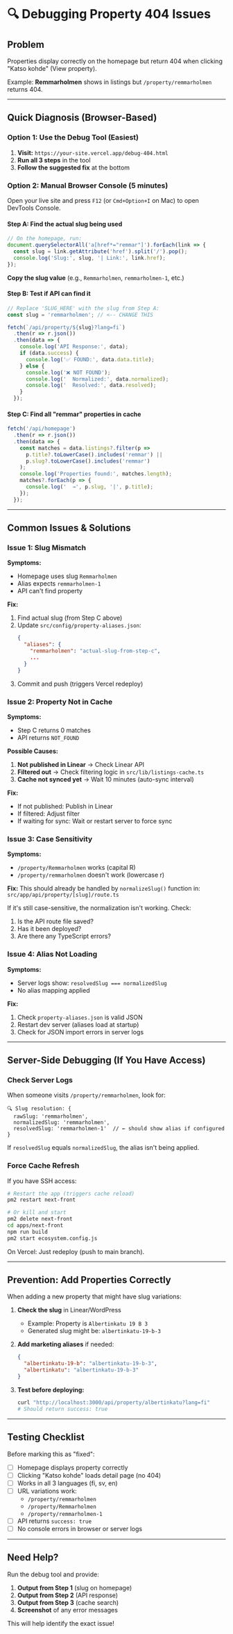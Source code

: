 # 🔍 Debugging Property 404 Issues

## Problem
Properties display correctly on the homepage but return 404 when clicking "Katso kohde" (View property).

Example: **Remmarholmen** shows in listings but `/property/remmarholmen` returns 404.

---

## Quick Diagnosis (Browser-Based)

### Option 1: Use the Debug Tool (Easiest)

1. **Visit:** `https://your-site.vercel.app/debug-404.html`
2. **Run all 3 steps** in the tool
3. **Follow the suggested fix** at the bottom

### Option 2: Manual Browser Console (5 minutes)

Open your live site and press `F12` (or `Cmd+Option+I` on Mac) to open DevTools Console.

#### Step A: Find the actual slug being used

```javascript
// On the homepage, run:
document.querySelectorAll('a[href*="remmar"]').forEach(link => {
  const slug = link.getAttribute('href').split('/').pop();
  console.log('Slug:', slug, '| Link:', link.href);
});
```

**Copy the slug value** (e.g., `Remmarholmen`, `remmarholmen-1`, etc.)

#### Step B: Test if API can find it

```javascript
// Replace 'SLUG_HERE' with the slug from Step A:
const slug = 'remmarholmen'; // <-- CHANGE THIS

fetch(`/api/property/${slug}?lang=fi`)
  .then(r => r.json())
  .then(data => {
    console.log('API Response:', data);
    if (data.success) {
      console.log('✅ FOUND:', data.data.title);
    } else {
      console.log('❌ NOT FOUND');
      console.log('  Normalized:', data.normalized);
      console.log('  Resolved:', data.resolved);
    }
  });
```

#### Step C: Find all "remmar" properties in cache

```javascript
fetch('/api/homepage')
  .then(r => r.json())
  .then(data => {
    const matches = data.listings?.filter(p => 
      p.title?.toLowerCase().includes('remmar') ||
      p.slug?.toLowerCase().includes('remmar')
    );
    console.log('Properties found:', matches.length);
    matches?.forEach(p => {
      console.log('  →', p.slug, '|', p.title);
    });
  });
```

---

## Common Issues & Solutions

### Issue 1: Slug Mismatch

**Symptoms:**
- Homepage uses slug `Remmarholmen`
- Alias expects `remmarholmen-1`
- API can't find property

**Fix:**

1. Find actual slug (from Step C above)
2. Update `src/config/property-aliases.json`:
   ```json
   {
     "aliases": {
       "remmarholmen": "actual-slug-from-step-c",
       ...
     }
   }
   ```
3. Commit and push (triggers Vercel redeploy)

### Issue 2: Property Not in Cache

**Symptoms:**
- Step C returns 0 matches
- API returns `NOT_FOUND`

**Possible Causes:**
1. **Not published in Linear** → Check Linear API
2. **Filtered out** → Check filtering logic in `src/lib/listings-cache.ts`
3. **Cache not synced yet** → Wait 10 minutes (auto-sync interval)

**Fix:**
- If not published: Publish in Linear
- If filtered: Adjust filter
- If waiting for sync: Wait or restart server to force sync

### Issue 3: Case Sensitivity

**Symptoms:**
- `/property/Remmarholmen` works (capital R)
- `/property/remmarholmen` doesn't work (lowercase r)

**Fix:**
This should already be handled by `normalizeSlug()` function in:
`src/app/api/property/[slug]/route.ts`

If it's still case-sensitive, the normalization isn't working. Check:
1. Is the API route file saved?
2. Has it been deployed?
3. Are there any TypeScript errors?

### Issue 4: Alias Not Loading

**Symptoms:**
- Server logs show: `resolvedSlug === normalizedSlug`
- No alias mapping applied

**Fix:**
1. Check `property-aliases.json` is valid JSON
2. Restart dev server (aliases load at startup)
3. Check for JSON import errors in server logs

---

## Server-Side Debugging (If You Have Access)

### Check Server Logs

When someone visits `/property/remmarholmen`, look for:

```
🔍 Slug resolution: {
  rawSlug: 'remmarholmen',
  normalizedSlug: 'remmarholmen',
  resolvedSlug: 'remmarholmen-1'  // ← should show alias if configured
}
```

If `resolvedSlug` equals `normalizedSlug`, the alias isn't being applied.

### Force Cache Refresh

If you have SSH access:

```bash
# Restart the app (triggers cache reload)
pm2 restart next-front

# Or kill and start
pm2 delete next-front
cd apps/next-front
npm run build
pm2 start ecosystem.config.js
```

On Vercel: Just redeploy (push to main branch).

---

## Prevention: Add Properties Correctly

When adding a new property that might have slug variations:

1. **Check the slug** in Linear/WordPress
   - Example: Property is `Albertinkatu 19 B 3`
   - Generated slug might be: `albertinkatu-19-b-3`

2. **Add marketing aliases** if needed:
   ```json
   {
     "albertinkatu-19-b": "albertinkatu-19-b-3",
     "albertinkatu": "albertinkatu-19-b-3"
   }
   ```

3. **Test before deploying:**
   ```bash
   curl "http://localhost:3000/api/property/albertinkatu?lang=fi"
   # Should return success: true
   ```

---

## Testing Checklist

Before marking this as "fixed":

- [ ] Homepage displays property correctly
- [ ] Clicking "Katso kohde" loads detail page (no 404)
- [ ] Works in all 3 languages (fi, sv, en)
- [ ] URL variations work:
  - `/property/remmarholmen`
  - `/property/Remmarholmen`
  - `/property/remmarholmen-1`
- [ ] API returns `success: true`
- [ ] No console errors in browser or server logs

---

## Need Help?

Run the debug tool and provide:

1. **Output from Step 1** (slug on homepage)
2. **Output from Step 2** (API response)
3. **Output from Step 3** (cache search)
4. **Screenshot** of any error messages

This will help identify the exact issue!

